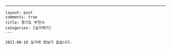 ---
    layout: post
    comments: true
    title: 경기도 부천시
    categories: [실거래가]
    ---

    2021-06-10 실거래 정보가 없습니다.

    